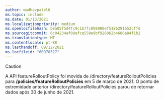 ```yaml
---
author: madhavpatel6
ms.topic: include
ms.date: 01/13/2021
ms.localizationpriority: medium
ms.openlocfilehash: b8a05f5d4fc9c1b7fc898980ef5186291652cffd
ms.sourcegitcommit: 6c04234af08efce558e9bf926062b4686a84f1b2
ms.translationtype: MT
ms.contentlocale: pt-BR
ms.lasthandoff: 09/12/2021
ms.locfileid: "60978327"
---
```

<!-- markdownlint-disable MD041-->

> [!CAUTION]
> A API featureRolloutPolicy foi movida de /directory/featureRolloutPolicies para **/policies/featureRolloutPolicies** em 5 de março de 2021. O ponto de extremidade anterior /directory/featureRolloutPolicies parou de retornar dados após 30 de junho de 2021.
